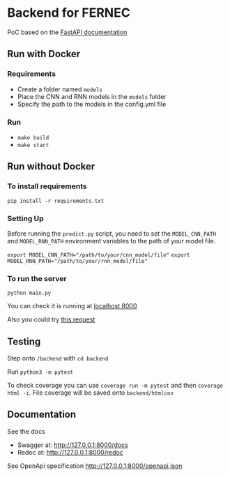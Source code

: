 # Backend for FERNEC
PoC based on the [FastAPI documentation](https://fastapi.tiangolo.com/tutorial/)

## Run with Docker

### Requirements

- Create a folder named `models`
- Place the CNN and RNN models in the `models` folder
- Specify the path to the models in the config.yml file 

### Run

- ```make build```
- ```make start```

## Run without Docker

### To install requirements

`pip install -r requirements.txt`

### Setting Up

Before running the `predict.py` script, you need to set the `MODEL_CNN_PATH` and `MODEL_RNN_PATH` environment variables to the path of your model file.

```export MODEL_CNN_PATH="/path/to/your/cnn_model/file"```
```export MODEL_RNN_PATH="/path/to/your/rnn_model/file"```

### To run the server

`python main.py`

You can check it is running at [localhost 8000](http://127.0.0.1:8000)


Also you could try [this request](http://127.0.0.1:8000/items/5?q=somequery)

## Testing

Step onto `/backend` with `cd backend`

Run `python3 -m pytest`

To check coverage you can use `coverage run -m pytest` and then `coverage html -i`. File coverage will be saved onto `backend/htmlcov`


## Documentation

See the docs
- Swagger at: http://127.0.0.1:8000/docs
- Redoc at: http://127.0.0.1:8000/redoc

See OpenApi specification
http://127.0.0.1:8000/openapi.json
